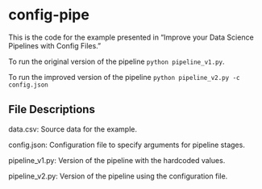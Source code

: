 # config-pipe

This is the code for the example presented in “Improve your Data Science Pipelines with Config Files.” 

To run the original version of the pipeline `python pipeline_v1.py`.

To run the improved version of the pipeline `python pipeline_v2.py -c config.json`

## File Descriptions

data.csv: Source data for the example. 

config.json: Configuration file to specify arguments for pipeline stages.

pipeline_v1.py: Version of the pipeline with the hardcoded values. 

pipeline_v2.py: Version of the pipeline using the configuration file.
